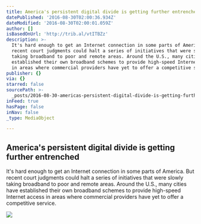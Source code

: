 ```yaml
---
title: America's persistent digital divide is getting further entrenched
datePublished: '2016-08-30T02:00:36.934Z'
dateModified: '2016-08-30T02:00:01.059Z'
author: []
isBasedOnUrl: 'http://trib.al/vtITBZz'
description: >-
  It's hard enough to get an Internet connection in some parts of America. But
  recent court judgments could halt a series of initiatives that were slowly
  taking broadband to poor and remote areas. Around the U.S., many cities have
  established their own broadband schemes to provide high-speed Internet access
  in areas where commercial providers have yet to offer a competitive service.
publisher: {}
via: {}
starred: false
sourcePath: >-
  _posts/2016-08-30-americas-persistent-digital-divide-is-getting-further-entre.md
inFeed: true
hasPage: false
inNav: false
_type: MediaObject

---
```

<article style=""><h1>America's persistent digital divide is getting further entrenched</h1><p>It's hard enough to get an Internet connection in some parts of America. But recent court judgments could halt a series of initiatives that were slowly taking broadband to poor and remote areas. Around the U.S., many cities have established their own broadband schemes to provide high-speed Internet access in areas where commercial providers have yet to offer a competitive service.</p><img src="https://d267cvn3rvuq91.cloudfront.net/i/images/ruralwifi.jpg?cx=0&amp;cy=0&amp;cw=1334&amp;ch=750&amp;sw=1200" /></article>